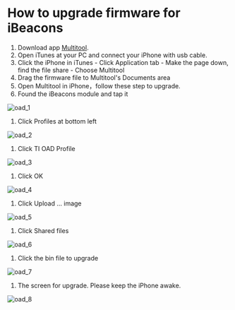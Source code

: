 # How to upgrade firmware for iBeacons

1. Download app [Multitool](https://itunes.apple.com/app/id580494818?mt=8).
1. Open iTunes at your PC and connect your iPhone with usb cable.
1. Click the iPhone in iTunes - Click Application tab - Make the page down, find the file share - Choose Multitool
1. Drag the firmware file to Multitool's Documents area
1. Open Multitool in iPhone，follow these step to upgrade.
1. Found the iBeacons module and tap it

 ![oad_1](http://img.viewc.com/oad/oad_1.png)

1. Click Profiles at bottom left

 ![oad_2](http://img.viewc.com/oad/oad_2.png)

1. Click TI OAD Profile

 ![oad_3](http://img.viewc.com/oad/oad_3.png)

1. Click OK

 ![oad_4](http://img.viewc.com/oad/oad_4.png)

1. Click Upload ... image

 ![oad_5](http://img.viewc.com/oad/oad_5.png)

1. Click Shared files

 ![oad_6](http://img.viewc.com/oad/oad_6.png)

1. Click the bin file to upgrade

 ![oad_7](http://img.viewc.com/oad/oad_7.png)

1. The screen for upgrade. Please keep the iPhone awake.

 ![oad_8](http://img.viewc.com/oad/oad_8.png)
